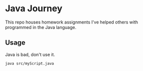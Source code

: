 # Java Journey

This repo houses homework assignments I've helped others with programmed in the Java language.

## Usage

Java is bad, don't use it.

```bash
java src/myScript.java
```
